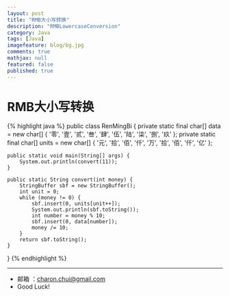 ```yaml
---
layout: post
title: "RMB大小写转换"
description: "RMBLowercaseConversion"
category: Java
tags: [Java]
imagefeature: blog/bg.jpg
comments: true
mathjax: null
featured: false
published: true
---
```


RMB大小写转换
=========

{% highlight java %}
public class RenMingBi {
    private static final char[] data = new char[] { '零', '壹', '贰', '叁', '肆', '伍', '陆', '柒', '捌', '玖' };
    private static final char[] units = new char[] { '元', '拾', '佰', '仟', '万', '拾', '佰', '仟', '亿' };

    public static void main(String[] args) {
        System.out.println(convert(11));
    }

    public static String convert(int money) {
        StringBuffer sbf = new StringBuffer();
        int unit = 0;
        while (money != 0) {
            sbf.insert(0, units[unit++]);
            System.out.println(sbf.toString());
            int number = money % 10;
            sbf.insert(0, data[number]);
            money /= 10;
        }
        return sbf.toString();
    }
}
{% endhighlight %}

---

- 邮箱 ：charon.chui@gmail.com  
- Good Luck! 
